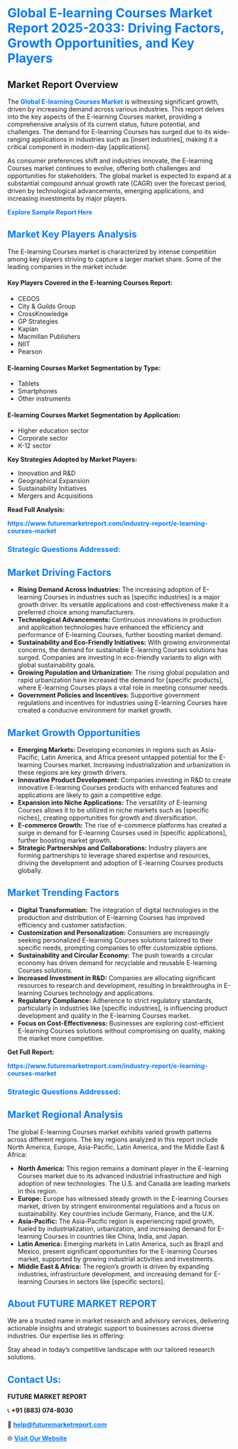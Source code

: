 <h1 style="color: #007BFF;">Global E-learning Courses Market Report 2025-2033: Driving Factors, Growth Opportunities, and Key Players</h1>

<section id="overview">
<h2>Market Report Overview</h2>
<p>The <a href="https://www.futuremarketreport.com/industry-report/e-learning-courses-market" style="color: #007BFF; text-decoration: none;"><strong>Global E-learning Courses Market</strong></a> is witnessing significant growth, driven by increasing demand across various industries. This report delves into the key aspects of the E-learning Courses market, providing a comprehensive analysis of its current status, future potential, and challenges. The demand for E-learning Courses has surged due to its wide-ranging applications in industries such as [insert industries], making it a critical component in modern-day [applications].</p>
<p>As consumer preferences shift and industries innovate, the E-learning Courses market continues to evolve, offering both challenges and opportunities for stakeholders. The global market is expected to expand at a substantial compound annual growth rate (CAGR) over the forecast period, driven by technological advancements, emerging applications, and increasing investments by major players.</p>
</section>

<section id="overview">
<p><a href="https://www.futuremarketreport.com/request-sample/reportId=56893" style="color: #007BFF; text-decoration: none;"><strong>Explore Sample Report Here</strong></a></p>
</section>

<section id="key-players">
<h2 style="color: #007BFF;">Market Key Players Analysis</h2>
<p>The E-learning Courses market is characterized by intense competition among key players striving to capture a larger market share. Some of the leading companies in the market include:</p>
<h4>Key Players Covered in the E-learning Courses Report:</h4>
<ul><li>CEGOS</li><li>City &amp; Guilds Group</li><li>CrossKnowledge</li><li>GP Strategies</li><li>Kaplan</li><li>Macmillan Publishers</li><li>NIIT</li><li>Pearson</li></ul>
<h4>E-learning Courses Market Segmentation by Type:</h4>
<ul><li>Tablets</li><li>Smartphones</li><li>Other instruments</li></ul>

<h4>E-learning Courses Market Segmentation by Application:</h4>
<ul><li>Higher education sector</li><li>Corporate sector</li><li>K-12 sector</li></ul>
<p><strong>Key Strategies Adopted by Market Players:</strong></p>
<ul>
<li>Innovation and R&D</li>
<li>Geographical Expansion</li>
<li>Sustainability Initiatives</li>
<li>Mergers and Acquisitions</li>
</ul>
</section>

<section>
<p><strong>Read Full Analysis: </strong></p><a href="https://www.futuremarketreport.com/industry-report/e-learning-courses-market" style="color: #007BFF; text-decoration: none;"><strong>https://www.futuremarketreport.com/industry-report/e-learning-courses-market</strong></a>
<h3 style="color: #007BFF;">Strategic Questions Addressed:</h3>
</section>

<section id="driving-factors">
<h2 style="color: #007BFF;">Market Driving Factors</h2>
<ul>
<li><strong>Rising Demand Across Industries:</strong> The increasing adoption of E-learning Courses in industries such as [specific industries] is a major growth driver. Its versatile applications and cost-effectiveness make it a preferred choice among manufacturers.</li>
<li><strong>Technological Advancements:</strong> Continuous innovations in production and application technologies have enhanced the efficiency and performance of E-learning Courses, further boosting market demand.</li>
<li><strong>Sustainability and Eco-Friendly Initiatives:</strong> With growing environmental concerns, the demand for sustainable E-learning Courses solutions has surged. Companies are investing in eco-friendly variants to align with global sustainability goals.</li>
<li><strong>Growing Population and Urbanization:</strong> The rising global population and rapid urbanization have increased the demand for [specific products], where E-learning Courses plays a vital role in meeting consumer needs.</li>
<li><strong>Government Policies and Incentives:</strong> Supportive government regulations and incentives for industries using E-learning Courses have created a conducive environment for market growth.</li>
</ul>
</section>

<section id="growth-opportunities">
<h2 style="color: #007BFF;">Market Growth Opportunities</h2>
<ul>
<li><strong>Emerging Markets:</strong> Developing economies in regions such as Asia-Pacific, Latin America, and Africa present untapped potential for the E-learning Courses market. Increasing industrialization and urbanization in these regions are key growth drivers.</li>
<li><strong>Innovative Product Development:</strong> Companies investing in R&D to create innovative E-learning Courses products with enhanced features and applications are likely to gain a competitive edge.</li>
<li><strong>Expansion into Niche Applications:</strong> The versatility of E-learning Courses allows it to be utilized in niche markets such as [specific niches], creating opportunities for growth and diversification.</li>
<li><strong>E-commerce Growth:</strong> The rise of e-commerce platforms has created a surge in demand for E-learning Courses used in [specific applications], further boosting market growth.</li>
<li><strong>Strategic Partnerships and Collaborations:</strong> Industry players are forming partnerships to leverage shared expertise and resources, driving the development and adoption of E-learning Courses products globally.</li>
</ul>
</section>

<section id="trending-factors">
<h2 style="color: #007BFF;">Market Trending Factors</h2>
<ul>
<li><strong>Digital Transformation:</strong> The integration of digital technologies in the production and distribution of E-learning Courses has improved efficiency and customer satisfaction.</li>
<li><strong>Customization and Personalization:</strong> Consumers are increasingly seeking personalized E-learning Courses solutions tailored to their specific needs, prompting companies to offer customizable options.</li>
<li><strong>Sustainability and Circular Economy:</strong> The push towards a circular economy has driven demand for recyclable and reusable E-learning Courses solutions.</li>
<li><strong>Increased Investment in R&D:</strong> Companies are allocating significant resources to research and development, resulting in breakthroughs in E-learning Courses technology and applications.</li>
<li><strong>Regulatory Compliance:</strong> Adherence to strict regulatory standards, particularly in industries like [specific industries], is influencing product development and quality in the E-learning Courses market.</li>
<li><strong>Focus on Cost-Effectiveness:</strong> Businesses are exploring cost-efficient E-learning Courses solutions without compromising on quality, making the market more competitive.</li>
</ul>
</section>

<section>
<p><strong>Get Full Report: </strong></p><a href="https://www.futuremarketreport.com/industry-report/e-learning-courses-market" style="color: #007BFF; text-decoration: none;"><strong>https://www.futuremarketreport.com/industry-report/e-learning-courses-market</strong></a>
<h3 style="color: #007BFF;">Strategic Questions Addressed:</h3>
</section>


<section id="regional-analysis">
<h2 style="color: #007BFF;">Market Regional Analysis</h2>
<p>The global E-learning Courses market exhibits varied growth patterns across different regions. The key regions analyzed in this report include North America, Europe, Asia-Pacific, Latin America, and the Middle East & Africa:</p>
<ul>
<li><strong>North America:</strong> This region remains a dominant player in the E-learning Courses market due to its advanced industrial infrastructure and high adoption of new technologies. The U.S. and Canada are leading markets in this region.</li>
<li><strong>Europe:</strong> Europe has witnessed steady growth in the E-learning Courses market, driven by stringent environmental regulations and a focus on sustainability. Key countries include Germany, France, and the U.K.</li>
<li><strong>Asia-Pacific:</strong> The Asia-Pacific region is experiencing rapid growth, fueled by industrialization, urbanization, and increasing demand for E-learning Courses in countries like China, India, and Japan.</li>
<li><strong>Latin America:</strong> Emerging markets in Latin America, such as Brazil and Mexico, present significant opportunities for the E-learning Courses market, supported by growing industrial activities and investments.</li>
<li><strong>Middle East & Africa:</strong> The region’s growth is driven by expanding industries, infrastructure development, and increasing demand for E-learning Courses in sectors like [specific sectors].</li>
</ul>
</section>

<footer>
<h2 style="color: #007BFF;">About FUTURE MARKET REPORT</h2>
<p>We are a trusted name in market research and advisory services, delivering actionable insights and strategic support to businesses across diverse industries. Our expertise lies in offering:</p>

<p>Stay ahead in today’s competitive landscape with our tailored research solutions.</p>

<h2 style="color: #007BFF;">Contact Us:</h2>
<p><strong>FUTURE MARKET REPORT</strong></p>
<p>📞 <strong>+91 (883) 074-8030</strong></p>
<p>📧 <strong><a href="mailto:help@futuremarketreport.com" style="color: #007BFF;">help@futuremarketreport.com</a></strong></p>
<p>🌐 <strong><a href="https://www.futuremarketreport.com/" style="color: #007BFF;">Visit Our Website</a></strong></p>
</footer>
